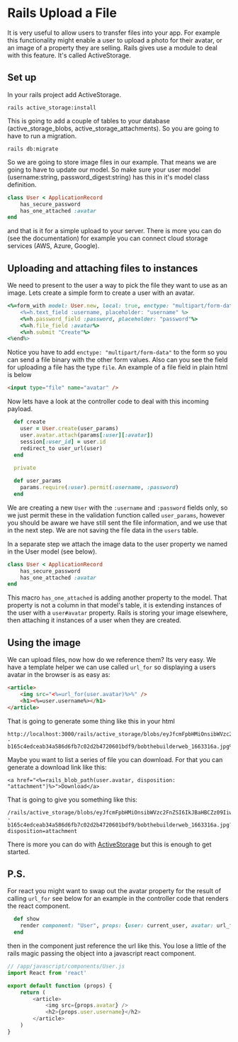 # Rails Upload a File

It is very useful to allow users to transfer files into your app. For example this functionality might enable a user to upload a photo for their avatar, or an image of a property they are selling. Rails gives use a module to deal with this feature. It's called ActiveStorage.

## Set up

In your rails project add ActiveStorage.

```
rails active_storage:install
```
This is going to add a couple of tables to your database (active_storage_blobs, active_storage_attachments). So you are going to have to run a migration.
```
rails db:migrate
```
So we are going to store image files in our example. That means we are going to have to update our model. So make sure your user model (username:string, password_digest:string) has this in it's model class definition.
```ruby
class User < ApplicationRecord
    has_secure_password
    has_one_attached :avatar
end
```
and that is it for a simple upload to your server. There is more you can do (see the documentation) for example you can connect cloud storage services (AWS, Azure, Google).

## Uploading and attaching files to instances

We need to present to the user a way to pick the file they want to use as an image. Lets create a simple form to create a user with an avatar.
```ruby
<%=form_with model: User.new, local: true, enctype: "multipart/form-data" do |h|%>
    <%=h.text_field :username, placeholder: "username" %>
    <%=h.password_field :password, placeholder: "password"%>
    <%=h.file_field :avatar%>
    <%=h.submit "Create"%>
<%end%>
```
Notice you have to add `enctype: "multipart/form-data"` to the form so you can send a file binary with the other form values. Also can you see the field for uploading a file has the type `file`. An example of a file field in plain html is below
```html
<input type="file" name="avatar" />
```
Now lets have a look at the controller code to deal with this incoming payload.
```ruby
  def create
    user = User.create(user_params)
    user.avatar.attach(params[:user][:avatar])
    session[:user_id] = user.id
    redirect_to user_url(user)
  end
  
  private

  def user_params
    params.require(:user).permit(:username, :password)
  end
```
We are creating a new `User` with the `:username` and `:password` fields only, so we just permit these in the validation function called `user_params`, however you should be aware we have still sent the file information, and we use that in the next step. We are not saving the file data in the `users` table.

In a separate step we attach the image data to the user property we named in the User model (see below).
```ruby
class User < ApplicationRecord
    has_secure_password
    has_one_attached :avatar
end
```
This macro `has_one_attached` is adding another property to the model. That property is not a column in that model's table, it is extending instances of the user with a `user#avatar` property. Rails is storing your image elsewhere, then attaching it instances of a user when they are created.

## Using the image

We can upload files, now how do we reference them? Its very easy. We have a template helper we can use called `url_for` so displaying a users avatar in the browser is as easy as:
```html
<article>
    <img src="<%=url_for(user.avatar)%>%" />
    <h1><%=user.username%></h1>
</article>
```
That is going to generate some thing like this in your html
```
http://localhost:3000/rails/active_storage/blobs/eyJfcmFpbHMiOnsibWVzc2FnZSI6IkJBaHBCZz09IiwiZXhwIjpudWxsLCJwdXIiOiJibG9iX2lkIn19--b165c4edceab34a586d6fb7c02d2b4720601bdf9/bobthebuilderweb_1663316a.jpg%
```
Maybe you want to list a series of file you can download. For that you can generate a download link like this:
```
<a href="<%=rails_blob_path(user.avatar, disposition: "attachment")%>">Download</a>
```
That is going to give you something like this:
```
/rails/active_storage/blobs/eyJfcmFpbHMiOnsibWVzc2FnZSI6IkJBaHBCZz09IiwiZXhwIjpudWxsLCJwdXIiOiJibG9iX2lkIn19--b165c4edceab34a586d6fb7c02d2b4720601bdf9/bobthebuilderweb_1663316a.jpg?disposition=attachment
```
There is more you can do with [ActiveStorage](https://guides.rubyonrails.org/v5.2/active_storage_overview.html) but this is enough to get started.

## P.S.

For react you might want to swap out the avatar property for the result of calling `url_for` see below for an example in the controller code that renders the react component.
```ruby
  def show
    render component: "User", props: {user: current_user, avatar: url_for(current_user.avatar)}
  end
```
then in the component just reference the url like this. You lose a little of the rails magic passing the object into a javascript react component.
```js
// /app/javascript/components/User.js
import React from 'react'

export default function (props) {
    return (
        <article>
            <img src={props.avatar} />
            <h2>{props.user.username}</h2>
        </article>
    )
}
```



